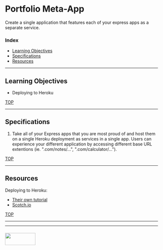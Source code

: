 # Portfolio Meta-App

Create a single application that features each of your express apps as a separate service.  



### Index
* [Learning Objectives](#learning-objectives)
* [Specifications](#specifications)
* [Resources](#resources)

---

## Learning Objectives

* Deploying to Heroku

[TOP](#index)

---

## Specifications


1. Take all of your Express apps that you are most proud of and host them on a single Heroku deployment as services in a single app.  Users can experience your different application by accessing different base URL extentions (ie. ".com/notes/...", ".com/calculator/..."). 


[TOP](#index)

---

## Resources


Deploying to Heroku:
* [Their own tutorial](https://devcenter.heroku.com/articles/getting-started-with-nodejs#introduction)
* [Scotch.io](https://scotch.io/tutorials/how-to-deploy-a-node-js-app-to-heroku)

[TOP](#index)

___
___
### <a href="http://elewa.education/blog" target="_blank"><img src="https://user-images.githubusercontent.com/18554853/34921062-506450ae-f97d-11e7-875f-6feeb26ad72d.png" width="100" height="40"/></a>

